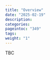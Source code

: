 ```yaml
---
title: "Overview"
date: "2025-02-19"
description:
categories:
pageintoc: "349"
tags:
weight: "1"
---
```


<a id="overview-ovh-opennebula-onprem-cloud-solution"></a>

<!--# Overview -->

TBC
